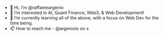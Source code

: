 - 👋 Hi, I’m @raffaeleargenio
- 👀 I’m interested in AI, Quant Finance, Web3, & Web Development!
- 🌱 I’m currently learning all of the above, with a focus on Web Dev for the time being.
- 📫 How to reach me - @argenioio on x

<!---
raffaeleargenio/raffaeleargenio is a ✨ special ✨ repository because its `README.md` (this file) appears on your GitHub profile.
You can click the Preview link to take a look at your changes.
--->
